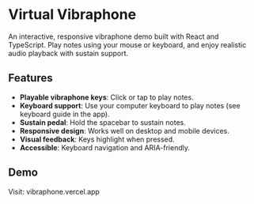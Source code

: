 # Virtual Vibraphone

An interactive, responsive vibraphone demo built with React and TypeScript. Play notes using your mouse or keyboard, and enjoy realistic audio playback with sustain support.

## Features

- **Playable vibraphone keys**: Click or tap to play notes.
- **Keyboard support**: Use your computer keyboard to play notes (see keyboard guide in the app).
- **Sustain pedal**: Hold the spacebar to sustain notes.
- **Responsive design**: Works well on desktop and mobile devices.
- **Visual feedback**: Keys highlight when pressed.
- **Accessible**: Keyboard navigation and ARIA-friendly.

## Demo
Visit: vibraphone.vercel.app
